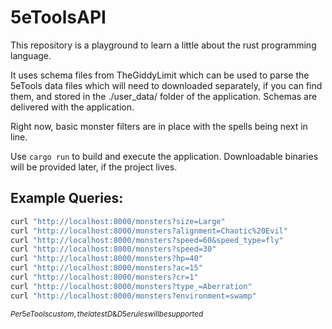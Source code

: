 # 5eToolsAPI
This repository is a playground to learn a little about the rust programming language.

It uses schema files from TheGiddyLimit which can be used to parse the 5eTools data files which will need to downloaded separately, if you can find them, and stored in the ./user_data/ folder of the application. Schemas are delivered with the application.

Right now, basic monster filters are in place with the spells being next in line.

Use `cargo run` to build and execute the application. Downloadable binaries will be provided later, if the project lives.

## Example Queries:

```bash
curl "http://localhost:8000/monsters?size=Large"
curl "http://localhost:8000/monsters?alignment=Chaotic%20Evil"
curl "http://localhost:8000/monsters?speed=60&speed_type=fly"
curl "http://localhost:8000/monsters?speed=30"
curl "http://localhost:8000/monsters?hp=40"
curl "http://localhost:8000/monsters?ac=15"
curl "http://localhost:8000/monsters?cr=1"
curl "http://localhost:8000/monsters?type_=Aberration"
curl "http://localhost:8000/monsters?environment=swamp"

```

$_{Per 5eTools custom, the latest D\&D 5e rules will be supported}$
